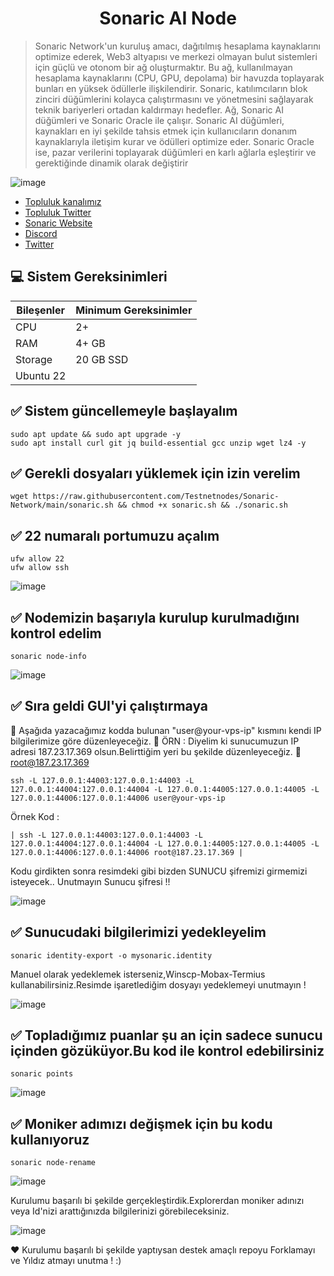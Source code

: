 <h1 align="center"> Sonaric AI Node </h1>

> Sonaric Network'un kuruluş amacı, dağıtılmış hesaplama kaynaklarını optimize ederek, Web3 altyapısı ve merkezi olmayan bulut sistemleri için güçlü ve otonom bir ağ oluşturmaktır. Bu ağ, kullanılmayan hesaplama kaynaklarını (CPU, GPU, depolama) bir havuzda toplayarak bunları en yüksek ödüllerle 
 ilişkilendirir. Sonaric, katılımcıların blok zinciri düğümlerini kolayca çalıştırmasını ve yönetmesini sağlayarak teknik bariyerleri ortadan kaldırmayı hedefler.
 Ağ, Sonaric AI düğümleri ve Sonaric Oracle ile çalışır. Sonaric AI düğümleri, kaynakları en iyi şekilde tahsis etmek için kullanıcıların donanım kaynaklarıyla iletişim kurar ve ödülleri optimize eder. Sonaric Oracle ise, pazar verilerini toplayarak düğümleri en karlı ağlarla eşleştirir ve 
 gerektiğinde dinamik olarak değiştirir

![image](https://github.com/Testnetnodes/Sonaric-Network/assets/115115403/a4bc9a2d-d57b-4053-bcd9-351d1bf3390c)

 * [Topluluk kanalımız](https://t.me/testnetnodesgenel)<br>
 * [Topluluk Twitter](https://twitter.com/testnetnodes)<br>
 * [Sonaric Website](https://tracker.sonaric.xyz/)<br>
 * [Discord](https://discord.gg/MZ247hw47z)<br>
 * [Twitter](https://x.com/SonaricNetwork)<br>

 ## 💻 Sistem Gereksinimleri

| Bileşenler | Minimum Gereksinimler | 
| ------------ | ------------ |
| CPU |	2+|
| RAM	| 4+ GB |
| Storage	| 20 GB SSD |
| Ubuntu 22 |


 ## ✅ Sistem güncellemeyle başlayalım
```shell
sudo apt update && sudo apt upgrade -y
sudo apt install curl git jq build-essential gcc unzip wget lz4 -y
```

 ## ✅ Gerekli dosyaları yüklemek için izin verelim
```shell
wget https://raw.githubusercontent.com/Testnetnodes/Sonaric-Network/main/sonaric.sh && chmod +x sonaric.sh && ./sonaric.sh
```

 ## ✅ 22 numaralı portumuzu açalım
```shell
ufw allow 22
ufw allow ssh
```
![image](https://github.com/Testnetnodes/Sonaric-Network/assets/115115403/04055994-1d8f-4478-94e6-d138e3885706)

 
 ## ✅ Nodemizin başarıyla kurulup kurulmadığını kontrol edelim
```shell
sonaric node-info
```
![image](https://github.com/Testnetnodes/Sonaric-Network/assets/115115403/de1581a4-bba6-490e-aba0-2392a5caece2)

 ## ✅ Sıra geldi GUI'yi çalıştırmaya
🔎 Aşağıda yazacağımız kodda bulunan "user@your-vps-ip" kısmını kendi IP bilgilerimize göre düzenleyeceğiz. 
🔎 ÖRN : Diyelim ki sunucumuzun IP adresi 187.23.17.369 olsun.Belirttiğim yeri bu şekilde düzenleyeceğiz.   📌    root@187.23.17.369 
```shell
ssh -L 127.0.0.1:44003:127.0.0.1:44003 -L 127.0.0.1:44004:127.0.0.1:44004 -L 127.0.0.1:44005:127.0.0.1:44005 -L 127.0.0.1:44006:127.0.0.1:44006 user@your-vps-ip
```

Örnek Kod :
```
| ssh -L 127.0.0.1:44003:127.0.0.1:44003 -L 127.0.0.1:44004:127.0.0.1:44004 -L 127.0.0.1:44005:127.0.0.1:44005 -L 127.0.0.1:44006:127.0.0.1:44006 root@187.23.17.369 |
```
Kodu girdikten sonra resimdeki gibi bizden SUNUCU şifremizi girmemizi isteyecek.. Unutmayın Sunucu şifresi !! 

![image](https://github.com/Testnetnodes/Sonaric-Network/assets/115115403/f0039df3-2e64-4095-bf64-b500d7259465)


 ## ✅ Sunucudaki bilgilerimizi yedekleyelim
```shell
sonaric identity-export -o mysonaric.identity
```
Manuel olarak yedeklemek isterseniz,Winscp-Mobax-Termius kullanabilirsiniz.Resimde işaretlediğim dosyayı yedeklemeyi unutmayın ! 

![image](https://github.com/Testnetnodes/Sonaric-Network/assets/115115403/04cae3e5-f09e-4e8b-8b43-d661164163be)

 ## ✅ Topladığımız puanlar şu an için sadece sunucu içinden gözüküyor.Bu kod ile kontrol edebilirsiniz
```shell
sonaric points
```
![image](https://github.com/Testnetnodes/Sonaric-Network/assets/115115403/9c656cea-e29e-49b8-9930-5dde04299e48)

 ## ✅ Moniker adımızı değişmek için bu kodu kullanıyoruz
```shell
sonaric node-rename
```
![image](https://github.com/Testnetnodes/Sonaric-Network/assets/115115403/3758f952-d3df-402c-8766-0a9efedd0ba5)

Kurulumu başarılı bi şekilde gerçekleştirdik.Explorerdan moniker adınızı veya Id'nizi arattığınızda bilgilerinizi görebileceksiniz.

![image](https://github.com/Testnetnodes/Sonaric-Network/assets/115115403/1a57a2b0-d610-4e69-9586-e18a358f45d6)

❤️ Kurulumu başarılı bi şekilde yaptıysan destek amaçlı repoyu Forklamayı ve Yıldız atmayı unutma ! :)





 

 

 
 
